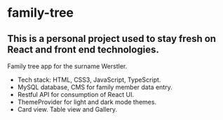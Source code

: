 # family-tree
 
<h2>This is a personal project used to stay fresh on React and front end technologies.</h2>
<p>Family tree app for the surname Werstler. </p>
<ul>
<li>Tech stack: HTML, CSS3, JavaScript, TypeScript.</li>
<li>MySQL database, CMS for family member data entry.</li>
<li>Restful API for consumption of React UI.</li>
<li>ThemeProvider for light and dark mode themes.</li>
<li>Card view. Table view and Gallery.</li>
</ul>